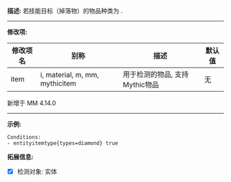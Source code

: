 **描述:** 若技能目标（掉落物）的物品种类为 .

---

**修改项:**

| 修改项名  | 别称           | 描述                      | 默认值 |
| --------- | -------------- | ------------------------- | --- |
| item | i, material, m, mm, mythicitem | 用于检测的物品, 支持Mythic物品 | 无 |

新增于 MM 4.14.0

---

**示例:**

```
Conditions:
- entityitemtype{types=diamond} true
```

**拓展信息:**

- [x] 检测对象: 实体